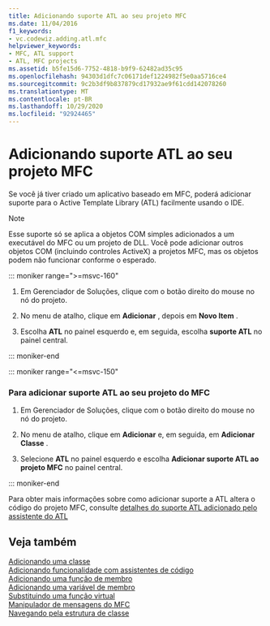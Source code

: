 ```yaml
---
title: Adicionando suporte ATL ao seu projeto MFC
ms.date: 11/04/2016
f1_keywords:
- vc.codewiz.adding.atl.mfc
helpviewer_keywords:
- MFC, ATL support
- ATL, MFC projects
ms.assetid: b5fe15d6-7752-4818-b9f9-62482ad35c95
ms.openlocfilehash: 94303d1dfc7c06171def1224982f5e0aa5716ce4
ms.sourcegitcommit: 9c2b3df9b837879cd17932ae9f61cdd142078260
ms.translationtype: MT
ms.contentlocale: pt-BR
ms.lasthandoff: 10/29/2020
ms.locfileid: "92924465"
---
```

# <a name="adding-atl-support-to-your-mfc-project"></a>Adicionando suporte ATL ao seu projeto MFC

Se você já tiver criado um aplicativo baseado em MFC, poderá adicionar suporte para o Active Template Library (ATL) facilmente usando o IDE.

> [!NOTE]
> Esse suporte só se aplica a objetos COM simples adicionados a um executável do MFC ou um projeto de DLL. Você pode adicionar outros objetos COM (incluindo controles ActiveX) a projetos MFC, mas os objetos podem não funcionar conforme o esperado.

::: moniker range=">=msvc-160"

1. Em Gerenciador de Soluções, clique com o botão direito do mouse no nó do projeto.

1. No menu de atalho, clique em **Adicionar** , depois em **Novo Item** .

1. Escolha **ATL** no painel esquerdo e, em seguida, escolha **suporte ATL** no painel central.

::: moniker-end

::: moniker range="<=msvc-150"

### <a name="to-add-atl-support-to-your-mfc-project"></a>Para adicionar suporte ATL ao seu projeto do MFC

1. Em Gerenciador de Soluções, clique com o botão direito do mouse no nó do projeto.

1. No menu de atalho, clique em **Adicionar** e, em seguida, em **Adicionar Classe** .

1. Selecione **ATL** no painel esquerdo e escolha **Adicionar suporte ATL ao projeto MFC** no painel central.

::: moniker-end

Para obter mais informações sobre como adicionar suporte a ATL altera o código do projeto MFC, consulte [detalhes do suporte ATL adicionado pelo assistente do ATL](../../mfc/reference/details-of-atl-support-added-by-the-atl-wizard.md)

## <a name="see-also"></a>Veja também

[Adicionando uma classe](../../ide/adding-a-class-visual-cpp.md)<br/>
[Adicionando funcionalidade com assistentes de código](../../ide/adding-functionality-with-code-wizards-cpp.md)<br/>
[Adicionando uma função de membro](../../ide/adding-a-member-function-visual-cpp.md)<br/>
[Adicionando uma variável de membro](../../ide/adding-a-member-variable-visual-cpp.md)<br/>
[Substituindo uma função virtual](../../ide/overriding-a-virtual-function-visual-cpp.md)<br/>
[Manipulador de mensagens do MFC](../../mfc/reference/adding-an-mfc-message-handler.md)<br/>
[Navegando pela estrutura de classe](../../ide/navigate-code-cpp.md)
